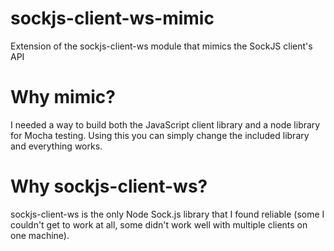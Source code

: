 sockjs-client-ws-mimic
======================

Extension of the sockjs-client-ws module that mimics the SockJS client's API

Why mimic?
==========

I needed a way to build both the JavaScript client library and a node library for Mocha testing. Using this you can simply change the included library and everything works.

Why sockjs-client-ws?
=====================

sockjs-client-ws is the only Node Sock.js library that I found reliable (some I couldn't get to work at all, some didn't work well with multiple clients on one machine).
